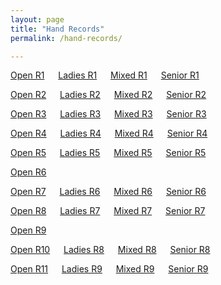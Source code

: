 ```yaml
---
layout: page
title: "Hand Records"
permalink: /hand-records/

---
```


[Open R1](./hand-records/open_r1.pdf) &emsp; [Ladies R1](./hand-records/ladies_r1.pdf) &emsp; [Mixed R1](./hand-records/mixed_r1.pdf) &emsp; [Senior R1](./hand-records/senior_r1.pdf)

[Open R2](./hand-records/open_r2.pdf) &emsp; [Ladies R2](./hand-records/ladies_r2.pdf) &emsp; [Mixed R2](./hand-records/mixed_r2.pdf) &emsp; [Senior R2](./hand-records/senior_r2.pdf)

[Open R3](./hand-records/open_r3.pdf) &emsp; [Ladies R3](./hand-records/ladies_r3.pdf) &emsp; [Mixed R3](./hand-records/mixed_r3.pdf) &emsp; [Senior R3](./hand-records/senior_r3.pdf)

[Open R4](./hand-records/open_r4.pdf) &emsp; [Ladies R4](./hand-records/ladies_r4.pdf) &emsp; [Mixed R4](./hand-records/mixed_r4.pdf) &emsp; [Senior R4](./hand-records/senior_r4.pdf)

[Open R5](./hand-records/open_r5.pdf) &emsp; [Ladies R5](./hand-records/ladies_r5.pdf) &emsp; [Mixed R5](./hand-records/mixed_r5.pdf) &emsp; [Senior R5](./hand-records/senior_r5.pdf)

[Open R6](./hand-records/open_r6.pdf) &emsp; 

[Open R7](./hand-records/open_r7.pdf) &emsp; [Ladies R6](./hand-records/ladies_r6.pdf) &emsp; [Mixed R6](./hand-records/mixed_r6.pdf) &emsp; [Senior R6](./hand-records/senior_r6.pdf)

[Open R8](./hand-records/open_r8.pdf) &emsp; [Ladies R7](./hand-records/ladies_r7.pdf) &emsp; [Mixed R7](./hand-records/mixed_r7.pdf) &emsp; [Senior R7](./hand-records/senior_r7.pdf)

[Open R9](./hand-records/open_r9.pdf) &emsp; 

[Open R10](./hand-records/open_r10.pdf) &emsp; [Ladies R8](./hand-records/ladies_r8.pdf) &emsp; [Mixed R8](./hand-records/mixed_r8.pdf) &emsp; [Senior R8](./hand-records/senior_r8.pdf)

[Open R11](./hand-records/open_r11.pdf) &emsp; [Ladies R9](./hand-records/ladies_r9.pdf) &emsp; [Mixed R9](./hand-records/mixed_r9.pdf) &emsp; [Senior R9](./hand-records/senior_r9.pdf)